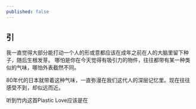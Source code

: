 ```yaml
---
published: false
---
```

## 引


我一直觉得大部分能打动一个人的形或意都应该在成年之前在人的大脑里留下种子，随后生根发芽。 哪怕是你在今天觉得有吸引力的物件，往往都带有某一种类似的气味，哪怕外表截然不同。 

80年代的日本就带着这种气味，一直弥漫在我们这代人的深层记忆里。现在往往感受不到，却似远而近。 

听到竹内这首Plastic Love应该是在